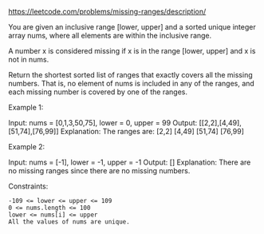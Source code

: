 https://leetcode.com/problems/missing-ranges/description/

You are given an inclusive range [lower, upper] and a sorted unique integer array nums, where all elements are within the inclusive range.

A number x is considered missing if x is in the range [lower, upper] and x is not in nums.

Return the shortest sorted list of ranges that exactly covers all the missing numbers. That is, no element of nums is included in any of the ranges, and each missing number is covered by one of the ranges.

 

 

Example 1:

Input: nums = [0,1,3,50,75], lower = 0, upper = 99
Output: [[2,2],[4,49],[51,74],[76,99]]
Explanation: The ranges are:
[2,2]
[4,49]
[51,74]
[76,99]

Example 2:

Input: nums = [-1], lower = -1, upper = -1
Output: []
Explanation: There are no missing ranges since there are no missing numbers.


Constraints:

    -109 <= lower <= upper <= 109
    0 <= nums.length <= 100
    lower <= nums[i] <= upper
    All the values of nums are unique.

